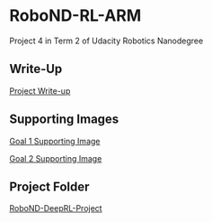 # RoboND-RL-ARM
Project 4 in Term 2 of Udacity Robotics Nanodegree

## Write-Up

[Project Write-up](deep-reinforcement-learning.pdf)

## Supporting Images

[Goal 1 Supporting Image](Goal%201%20Proof.jpg)

[Goal 2 Supporting Image](Goal%202%20Proof.jpg)


## Project Folder

[RoboND-DeepRL-Project](RoboND-DeepRL-Project)

